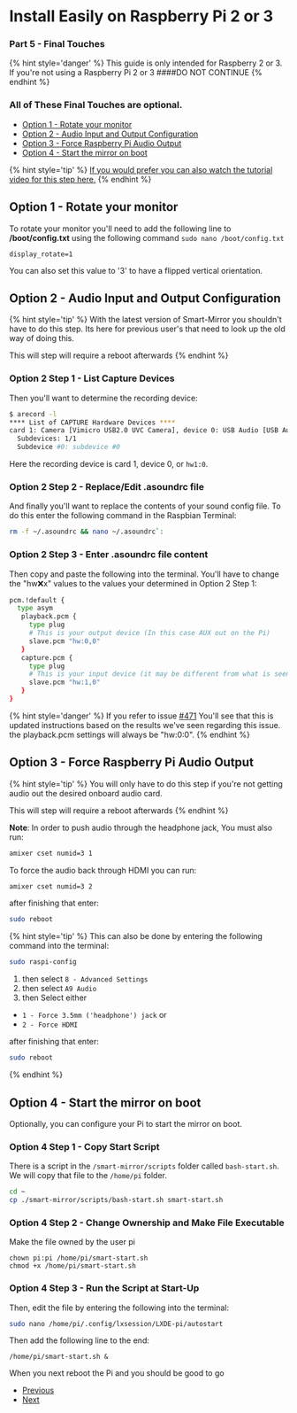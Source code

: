 # Install Easily on Raspberry Pi 2 or 3
### Part 5 - Final Touches

{% hint style='danger' %}
This guide is only intended for Raspberry 2 or 3. If you're not using a Raspberry Pi 2 or 3 
####DO NOT CONTINUE
{% endhint %}

### All of These Final Touches are optional.

* [Option 1 - Rotate your monitor](/docs/tutorials/Easy-Pi/Part-5.md#option-1---rotate-your-monitor)
* [Option 2 - Audio Input and Output Configuration](/docs/tutorials/Easy-Pi/Part-5.md#option-2---audio-input-and-output-configuration)
* [Option 3 - Force Raspberry Pi Audio Output](/docs/tutorials/Easy-Pi/Part-5.md#option-3---force-raspberry-pi-audio-output)
* [Option 4 - Start the mirror on boot](/docs/tutorials/Easy-Pi/Part-5.md#option-4---start-the-mirror-on-boot)

{% hint style='tip' %}
[If you would prefer you can also watch the tutorial video for this step here.](#)
{% endhint %}

## Option 1 - Rotate your monitor
To rotate your monitor you'll need to add the following line to **/boot/config.txt** using the following command ```sudo nano /boot/config.txt```
```
display_rotate=1
```
You can also set this value to '3' to have a flipped vertical orientation. 

## Option 2 - Audio Input and Output Configuration
{% hint style='tip' %}
With the latest version of Smart-Mirror you shouldn't have to do this step. Its here for previous user's that need to look up the old way of doing this.

This will step will require a reboot afterwards
{% endhint %}


### Option 2 Step 1 - List Capture Devices
Then you'll want to determine the recording device:
``` bash
$ arecord -l
**** List of CAPTURE Hardware Devices ****
card 1: Camera [Vimicro USB2.0 UVC Camera], device 0: USB Audio [USB Audio]
  Subdevices: 1/1
  Subdevice #0: subdevice #0
```
Here the recording device is card 1, device 0, or `hw1:0`.

### Option 2 Step 2 - Replace/Edit .asoundrc file
And finally you'll want to replace the contents of your sound config file. To do this enter the following command in the Raspbian Terminal:

``` bash 
rm -f ~/.asoundrc && nano ~/.asoundrc`:
```

### Option 2 Step 3 - Enter .asoundrc file content
Then copy and paste the following into the terminal. You'll have to change the "hw:x:x" values to the values your determined in Option 2 Step 1:
``` bash
pcm.!default {
  type asym
   playback.pcm {
     type plug
     # This is your output device (In this case AUX out on the Pi)
     slave.pcm "hw:0,0"
   }
   capture.pcm {
     type plug
     # This is your input device (it may be different from what is seen here)
     slave.pcm "hw:1,0"
   }
}
```
{% hint style='danger' %}
If you refer to issue [#471](https://github.com/evancohen/smart-mirror/issues/471) You'll see that this is updated instructions based on the results we've seen regarding this issue. the playback.pcm settings will always be "hw:0:0". 
{% endhint %}

## Option 3 - Force Raspberry Pi Audio Output
{% hint style='tip' %}
You will only have to do this step if you're not getting audio out the desired onboard audio card.

This will step will require a reboot afterwards
{% endhint %}

**Note**: In order to push audio through the headphone jack, You must also run:
``` bash
amixer cset numid=3 1
```
To force the audio back through HDMI you can run:
``` bash
amixer cset numid=3 2
```

after finishing that enter: 
``` bash
sudo reboot
```

{% hint style='tip' %}
This can also be done by entering the following command into the terminal:  
``` bash
sudo raspi-config
```

1. then select `8 - Advanced Settings` 
2. then select `A9 Audio` 
3. then Select either 
  * `1 - Force 3.5mm ('headphone') jack` or
  * `2 - Force HDMI`

after finishing that enter: 
``` bash
sudo reboot
```
{% endhint %}

## Option 4 - Start the mirror on boot

Optionally, you can configure your Pi to start the mirror on boot. 

### Option 4 Step 1 - Copy Start Script
There is a script in the ```/smart-mirror/scripts``` folder called ```bash-start.sh```. We will copy that file to the ```/home/pi``` folder. 

``` bash
cd ~
cp ./smart-mirror/scripts/bash-start.sh smart-start.sh
```

### Option 4 Step 2 - Change Ownership and Make File Executable
Make the file owned by the user pi
```
chown pi:pi /home/pi/smart-start.sh
chmod +x /home/pi/smart-start.sh
```

### Option 4 Step 3 - Run the Script at Start-Up 
Then, edit the file by entering the following into the terminal:
``` bash
sudo nano /home/pi/.config/lxsession/LXDE-pi/autostart
``` 
Then add the following line to the end:
```
/home/pi/smart-start.sh &
```
When you next reboot the Pi and you should be good to go

<ul class="pager">
  <li class="previous"><a href="Part-4.html">Previous</a></li>
  <li class="next"><a href="Part-6.html">Next</a></li>
</ul>